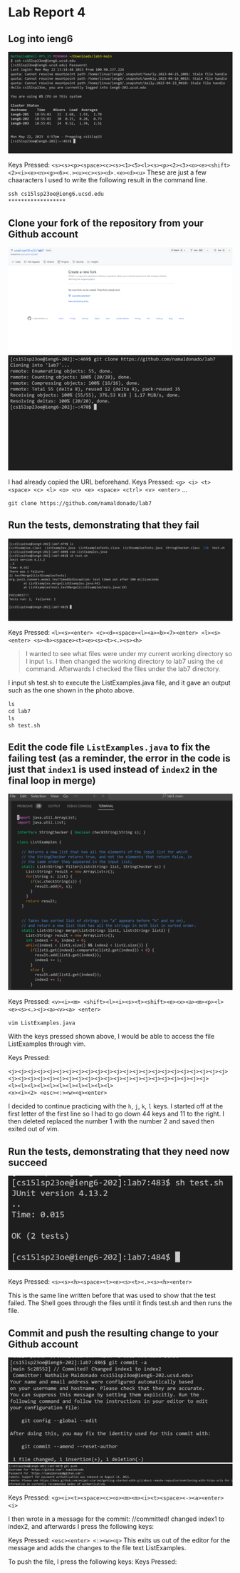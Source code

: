 # Lab Report 4
## Log into ieng6
<img src="https://raw.githubusercontent.com/namaldonado/cse15l-lab-reports/main/Screenshot%202023-05-22%20185749.png"/>

Keys Pressed: `<s><s><p><space><c><s><1><5><l><s><p><2><3><o><e><shift><2><i><e><n><g><6><.><u><c><s><d>.<e><d><u>`
These are just a few chaaracters I used to write the following result in the command line.

```
ssh cs15lsp23oe@ieng6.ucsd.edu
******************
```

## Clone your fork of the repository from your Github account 
<img src="https://raw.githubusercontent.com/namaldonado/cse15l-lab-reports/main/Screenshot%202023-05-22%20185902.png"/>
<img src="https://raw.githubusercontent.com/namaldonado/cse15l-lab-reports/main/Screenshot%202023-05-22%20190023.png"/>

I had already copied the URL beforehand.
Keys Pressed: `<g> <i> <t> <space> <c> <l> <o> <n> <e> <space> <ctrl> <v> <enter>`
...

```
git clone https://github.com/namaldonado/lab7
```

## Run the tests, demonstrating that they fail
<img src="https://raw.githubusercontent.com/namaldonado/cse15l-lab-reports/main/Screenshot%202023-05-22%20191945.png"/>

Keys Pressed: `<l><s><enter> <c><d><space><l><a><b><7><enter> <l><s><enter> <s><h><space><t><e><s><t><.><s><h>`
> I wanted to see what files were under my current working directory so I input `ls`.
> I then changed the working directory to lab7 using the `cd` command.
> Afterwards I checked the files under the lab7 directory.

I input sh test.sh to execute the ListExamples.java file, and it gave an output such as the one shown in the photo above. 

```
ls
cd lab7
ls
sh test.sh
```

## Edit the code file `ListExamples.java` to fix the failing test (as a reminder, the error in the code is just that `index1` is used instead of `index2` in the final loop in merge)
<img src="https://raw.githubusercontent.com/namaldonado/cse15l-lab-reports/main/Screenshot%202023-05-22%20191920.png"/>

Keys Pressed: `<v><i><m> <shift><l><i><s><t><shift><e><x><a><m><p><l><e><s><.><j><a><v><a> <enter>`
```
vim ListExamples.java
```
With the keys pressed shown above, I would be able to access the file ListExamples through vim. 


Keys Pressed:
```
<j><j><j><j><j><j><j><j><j><j><j><j><j><j><j><j><j><j><j><j><j><j><j><j><j><j><j><j><j><j><j><j><j><j><j><j><j><j><j><j><j><j><j><j>
<l><l><l><l><l><l><l><l><l><l><l> 
<x><i><2> <esc><:><w><q><enter>
```

I decided to continue practicing with the `h`, `j`, `k`, `l` keys. I started off at the first letter of the first line so I had to go down 44 keys and 11 to the right. I then deleted replaced the number 1 with the number 2 and saved then exited out of vim. 

## Run the tests, demonstrating that they need now succeed
<img src="https://raw.githubusercontent.com/namaldonado/cse15l-lab-reports/main/Screenshot%202023-05-22%20192615.png"/>

Keys Pressed: `<s><s><h><space><t><e><s><t><.><s><h><enter>`


This is the same line written before that was used to show that the test failed. The Shell goes through the files until it finds test.sh and then runs the file.


## Commit and push the resulting change to your Github account
<img src="https://raw.githubusercontent.com/namaldonado/cse15l-lab-reports/main/Screenshot%202023-05-22%20192957.png"/>
<img src="https://raw.githubusercontent.com/namaldonado/cse15l-lab-reports/main/Screenshot%202023-05-22%20193108.png"/>

Keys Pressed: `<g><i><t><space><c><o><m><m><i><t><space><-><a><enter><i>`

I then wrote in a message for the commit: //committed! changed index1 to index2, and afterwards I press the following keys:

Keys Pressed: `<esc><enter> <:><w><q>`
This exits us out of the editor for the message and adds the changes to the file text ListExamples. 

To push the file, I press the following keys:
Keys Pressed: <g><i><t><space><p><u><s><h>
  
 
  
